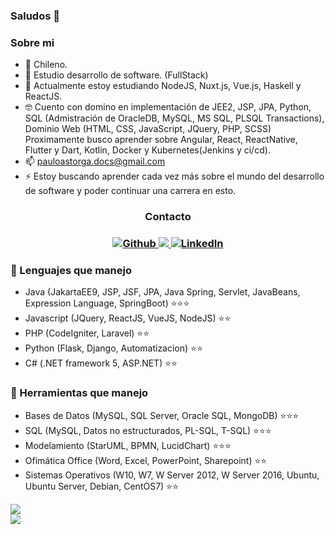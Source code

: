 ### Saludos 👋

<!--
**PauloAstorga/PauloAstorga** is a ✨ _special_ ✨ repository because its `README.md` (this file) appears on your GitHub profile.
Here are some ideas to get you started:

- 🔭 I’m currently working on ...
- 🌱 I’m currently learning ...
- 👯 I’m looking to collaborate on ...
- 🤔 I’m looking for help with ...
- 💬 Ask me about ...
- 📫 How to reach me: ...
- 😄 Pronouns: ...
- ⚡ Fun fact: ...
-->
### Sobre mi
- 📍 Chileno.
- 🏢 Estudio desarrollo de software. (FullStack)
- 🌱 Actualmente estoy estudiando NodeJS, Nuxt.js, Vue.js, Haskell y ReactJS.
- 🤓 Cuento con domino en implementación de JEE2, JSP, JPA, Python, SQL (Admistración de OracleDB, MySQL, MS SQL, PLSQL Transactions), Dominio Web (HTML, CSS, JavaScript, JQuery, PHP, SCSS) Proximamente busco aprender sobre Angular, React, ReactNative, Flutter y Dart, Kotlin, Docker y Kubernetes(Jenkins y ci/cd).
- 📫 pauloastorga.docs@gmail.com
- ⚡ Estoy buscando aprender cada vez más sobre el mundo del desarrollo de software y poder continuar una carrera en esto.

<h3 align='center'>Contacto<h3>
  
<p align='center'>
  
  <a href="https://github.com/PauloAstorga" target="_blank">
    <img alt="Github" src="https://img.shields.io/badge/GitHub-%2312100E.svg?&style=for-the-badge&logo=Github&logoColor=white" />
  </a>
  
  <a href="https://www.instagram.com/mapache.albino/">
    <img src="https://img.shields.io/badge/instagram-%23E4405F.svg?&style=for-the-badge&logo=instagram&logoColor=white" />        
  </a>
  
  <a href="https://www.linkedin.com/in/paulo-a-a9849b202/" target="_blank">
    <img alt="LinkedIn" src="https://img.shields.io/badge/linkedin-%230077B5.svg?&style=for-the-badge&logo=linkedin&logoColor=white" />
  </a> 
  
</p>
 
### 🔧 Lenguajes que manejo
- Java (JakartaEE9, JSP, JSF, JPA, Java Spring, Servlet, JavaBeans, Expression Language, SpringBoot) ⭐⭐⭐
- Javascript (JQuery, ReactJS, VueJS, NodeJS) ⭐⭐
- PHP (CodeIgniter, Laravel) ⭐⭐
- Python (Flask, Django, Automatizacion) ⭐⭐
- C# (.NET framework 5, ASP.NET) ⭐⭐

### 🔧 Herramientas que manejo
- Bases de Datos (MySQL, SQL Server, Oracle SQL, MongoDB) ⭐⭐⭐
- SQL (MySQL, Datos no estructurados, PL-SQL, T-SQL) ⭐⭐⭐
- Modelamiento (StarUML, BPMN, LucidChart) ⭐⭐⭐
- Ofimática Office (Word, Excel, PowerPoint, Sharepoint) ⭐⭐
- Sistemas Operativos (W10, W7, W Server 2012, W Server 2016, Ubuntu, Ubuntu Server, Debian, CentOS7) ⭐⭐


<div style="display: flex; flex-direction: row;" align='center'>
 <img class="img" src="https://github-readme-stats.vercel.app/api?username=PauloAstorga&show_icons=true&hide=issues&theme=radical" /> 
</div>
 
<div style="display: flex; flex-direction: row;" align='center'>
  <img class="img" src="https://github-readme-stats.vercel.app/api/top-langs/?username=PauloAstorga&layout=compact&theme=radical" /> 
</div>
